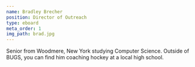 ```yaml
---
name: Bradley Brecher
position: Director of Outreach
type: eboard
meta_order: 1
img_path: brad.jpg
---
```

Senior from Woodmere, New York studying Computer Science. Outside of BUGS, you can find him coaching hockey at a local high school.

